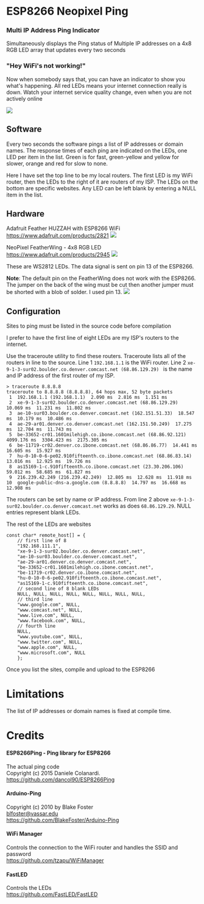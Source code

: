 # ESP8266 Neopixel Ping
### Multi IP Address Ping Indicator

Simultaneously displays the Ping status of Multiple IP addresses 
on a 4x8 RGB LED array that updates every two seconds

### "Hey WiFi's not working!"

Now when somebody says that, you can have an indicator to show you what's happening. All red LEDs means your internet connection really is down. Watch your internet service quality change, even when you are not actively online

![](/images/Ping_Animation.gif)

## Software
Every two seconds the software pings a list of IP addresses or domain names. The response times of each ping are indicated on the LEDs, one LED per item in the list. Green is for fast, green-yellow and yellow for slower, orange and red for slow to none.

Here I have set the top line to be my local routers. The first LED is my WiFi router, then the LEDs to the right of it are routers of my ISP. The LEDs on the bottom are specific websites. Any LED can be left blank by entering a NULL item in the list.
	
## Hardware

Adafruit Feather HUZZAH with ESP8266 WiFi
https://www.adafruit.com/products/2821
![](/images/ESP8266_Feather_Huzzah.png)

NeoPixel FeatherWing - 4x8 RGB LED
https://www.adafruit.com/products/2945
![](/images/NeoPixel_FeatherWing.png)

These are WS2812 LEDs. The data signal is sent on pin 13 of the ESP8266.

**Note**: The default pin on the FeatherWing does not work with the ESP8266. 
The jumper on the back of the wing must be cut then another jumper 
must be shorted with a blob of solder. I used pin 13.
![](/images/NeoPixel_FeatherWing_Back.png)

## Configuration
Sites to ping must be listed in the source code before compilation

I prefer to have the first line of eight LEDs are my ISP's routers to the internet.

Use the traceroute utility to find these routers. Traceroute lists all of the routers in line to the source.
Line 1 ```192.168.1.1``` is the WiFi router. 
Line 2 ```xe-9-1-3-sur02.boulder.co.denver.comcast.net (68.86.129.29) ``` is the name and IP address of the first 
router of my ISP.
```
> traceroute 8.8.8.8
traceroute to 8.8.8.8 (8.8.8.8), 64 hops max, 52 byte packets
 1  192.168.1.1 (192.168.1.1)  2.090 ms  2.816 ms  1.151 ms
 2  xe-9-1-3-sur02.boulder.co.denver.comcast.net (68.86.129.29)  10.069 ms  11.231 ms  11.802 ms
 3  ae-10-sur03.boulder.co.denver.comcast.net (162.151.51.33)  18.547 ms  10.179 ms  10.486 ms
 4  ae-29-ar01.denver.co.denver.comcast.net (162.151.50.249)  17.275 ms  12.704 ms  11.743 ms
 5  be-33652-cr01.1601milehigh.co.ibone.comcast.net (68.86.92.121)  4099.176 ms  3304.423 ms  2175.305 ms
 6  be-11719-cr02.denver.co.ibone.comcast.net (68.86.86.77)  14.441 ms  16.605 ms  15.927 ms
 7  hu-0-10-0-6-pe02.910fifteenth.co.ibone.comcast.net (68.86.83.14)  13.016 ms  12.925 ms  19.726 ms
 8  as15169-1-c.910fifteenth.co.ibone.comcast.net (23.30.206.106)  59.012 ms  58.685 ms  61.827 ms
 9  216.239.42.249 (216.239.42.249)  12.805 ms  12.628 ms  11.918 ms
10  google-public-dns-a.google.com (8.8.8.8)  14.797 ms  16.668 ms  12.908 ms
```
The routers can be set by name or IP address. From line 2 above ```xe-9-1-3-sur02.boulder.co.denver.comcast.net``` 
works as does ```68.86.129.29```. NULL entries represent blank LEDs.

The rest of the LEDs are websites
```
const char* remote_host[] = {
	// first line of 8
	"192.168.111.1",
	"xe-9-1-3-sur02.boulder.co.denver.comcast.net",
	"ae-10-sur03.boulder.co.denver.comcast.net",
	"ae-29-ar01.denver.co.denver.comcast.net",
	"be-33652-cr01.1601milehigh.co.ibone.comcast.net",
	"be-11719-cr02.denver.co.ibone.comcast.net",
	"hu-0-10-0-6-pe02.910fifteenth.co.ibone.comcast.net",
	"as15169-1-c.910fifteenth.co.ibone.comcast.net",
	// second line of 8 blank LEDs
	NULL, NULL, NULL, NULL, NULL, NULL, NULL, NULL,
	// third line
	"www.google.com", NULL,
	"www.comcast.net", NULL,
	"www.live.com", NULL,
	"www.facebook.com", NULL,
	// fourth line
	NULL,
	"www.youtube.com", NULL,
	"www.twitter.com", NULL,
	"www.apple.com", NULL,
	"www.microsoft.com", NULL
	};
```

Once you list the sites, compile and upload to the ESP8266

# Limitations
The  list of IP addresses or domain names is fixed at compile time.

# Credits

#### ESP8266Ping - Ping library for ESP8266
The actual ping code  
Copyright (c) 2015 Daniele Colanardi.  
https://github.com/dancol90/ESP8266Ping

#### Arduino-Ping
Copyright (c) 2010 by Blake Foster  
blfoster@vassar.edu  
https://github.com/BlakeFoster/Arduino-Ping

#### WiFi Manager
Controls the connection to the WiFi router and handles the SSID and password  
https://github.com/tzapu/WiFiManager

#### FastLED
Controls the LEDs  
https://github.com/FastLED/FastLED
